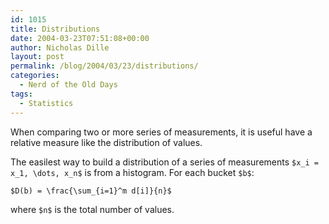 ```yaml
---
id: 1015
title: Distributions
date: 2004-03-23T07:51:08+00:00
author: Nicholas Dille
layout: post
permalink: /blog/2004/03/23/distributions/
categories:
  - Nerd of the Old Days
tags:
  - Statistics
---
```

When comparing two or more series of measurements, it is useful have a relative measure like the distribution of values.<!--more-->

The easilest way to build a distribution of a series of measurements `$x_i = x_1, \dots, x_n$` is from a histogram. For each bucket `$b$`:

`$D(b) = \frac{\sum_{i=1}^m d[i]}{n}$`

where `$n$` is the total number of values.